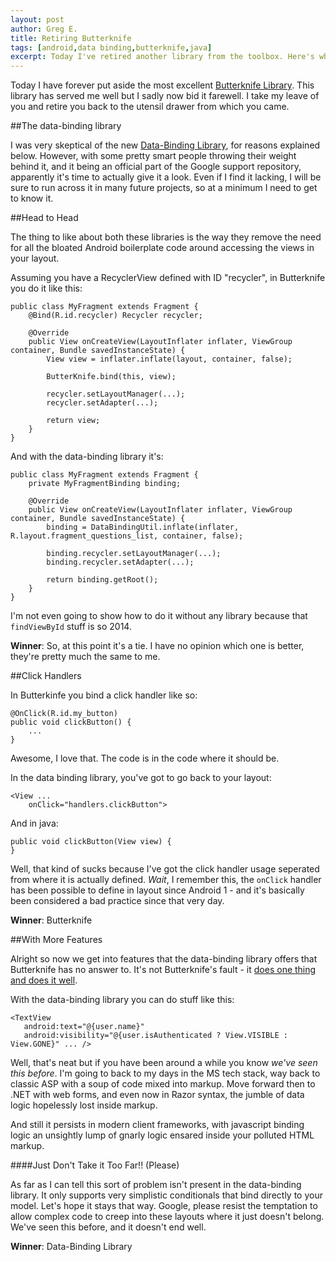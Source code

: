 ```yaml
---
layout: post
author: Greg E.
title: Retiring Butterknife
tags: [android,data binding,butterknife,java]
excerpt: Today I've retired another library from the toolbox. Here's what I'm using now.
---
```

Today I have forever put aside the most excellent [Butterknife Library](https://github.com/JakeWharton/butterknife). This library has served me well but I sadly now bid it farewell. I take my leave of you and retire you back to the utensil drawer from which you came.

##The data-binding library

I was very skeptical of the new [Data-Binding Library](http://developer.android.com/tools/data-binding/guide.html), for reasons explained below. However, with some pretty smart people throwing their weight behind it, and it being an official part of the Google support 
repository, apparently it's time to actually give it a look. Even if I find it lacking, I will be sure to run across it in many future projects, so at a minimum I need to get to know it.

##Head to Head

The thing to like about both these libraries is the way they remove the need for all the bloated Android boilerplate code around accessing the views in your layout. 

Assuming you have a RecyclerView defined with ID "recycler", in Butterknife you do it like this:

    public class MyFragment extends Fragment {
        @Bind(R.id.recycler) Recycler recycler;

        @Override
        public View onCreateView(LayoutInflater inflater, ViewGroup container, Bundle savedInstanceState) {
            View view = inflater.inflate(layout, container, false);

            ButterKnife.bind(this, view);

            recycler.setLayoutManager(...);
            recycler.setAdapter(...);

            return view;
        }
    }

And with the data-binding library it's:

    public class MyFragment extends Fragment {
        private MyFragmentBinding binding;

        @Override
        public View onCreateView(LayoutInflater inflater, ViewGroup container, Bundle savedInstanceState) {
            binding = DataBindingUtil.inflate(inflater, R.layout.fragment_questions_list, container, false);

            binding.recycler.setLayoutManager(...);
            binding.recycler.setAdapter(...);

            return binding.getRoot();
        }
    }

I'm not even going to show how to do it without any library because that `findViewById` stuff is so 2014. 

**Winner**: So, at this point it's a tie. I have no opinion which one is better, they're pretty much the same to me.

##Click Handlers

In Butterkinfe you bind a click handler like so:

    @OnClick(R.id.my_button)
	public void clickButton() {
		...
	}

Awesome, I love that. The code is in the code where it should be.

In the data binding library, you've got to go back to your layout:

    <View ...
	    onClick="handlers.clickButton">	

And in java:
 
    public void clickButton(View view) {
	}
	    
Well, that kind of sucks because I've got the click handler usage seperated from where it is actually defined. *Wait*, I remember this, the `onClick` handler has been possible to define in layout since Android 1 - and it's basically been considered a bad practice since that very day. 

**Winner**: Butterknife 

##With More Features

Alright so now we get into features that the data-binding library offers that Butterknife has no answer to. It's not Butterknife's fault - it [does one thing and does it well](https://en.wikipedia.org/wiki/Unix_philosophy). 

With the data-binding library you can do stuff like this:

    <TextView
       android:text="@{user.name}"
       android:visibility="@{user.isAuthenticated ? View.VISIBLE : View.GONE}" ... />

Well, that's neat but if you have been around a while you know *we've seen this before*. I'm going to back to my days in the MS tech stack, way back to classic ASP with a soup of code mixed into markup. Move forward then to .NET with web forms, and even now in Razor syntax, the jumble of data logic hopelessly lost inside markup. 

And still it persists in modern client frameworks, with javascript binding logic an unsightly lump of gnarly logic ensared inside your polluted HTML markup.

####Just Don't Take it Too Far!! (Please)

As far as I can tell this sort of problem isn't present in the data-binding library. It only supports very simplistic conditionals that bind directly to your model. Let's hope it stays that way. Google, please resist the temptation to allow complex code to creep into these layouts where it just doesn't belong. We've seen this before, and it doesn't end well.
 
**Winner**: Data-Binding Library 

